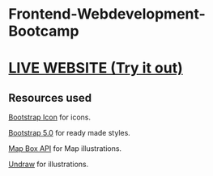 # Frontend-Webdevelopment-Bootcamp

# [LIVE WEBSITE (Try it out) ](https://frostdev7506.github.io/Frontend-Webdevelopment-Bootcamp)

## Resources used

[Bootstrap Icon](https://icons.getbootstrap.com) for icons.

[Bootstrap 5.0](https://getbootstrap.com) for ready made styles.

[Map Box API](https://www.mapbox.com) for Map illustrations.

[Undraw](https://undraw.co) for illustrations.





